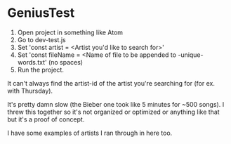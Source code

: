 # GeniusTest

1. Open project in something like Atom
2. Go to dev-test.js
3. Set 'const artist = <Artist you'd like to search for>'
4. Set 'const fileName = <Name of file to be appended to -unique-words.txt' (no spaces)
5. Run the project.

It can't always find the artist-id of the artist you're searching for (for ex. with Thursday).

It's pretty damn slow (the Bieber one took like 5 minutes for ~500 songs). I threw this together so it's not organized or optimized or anything like that but it's a proof of concept.

I have some examples of artists I ran through in here too.
